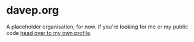 # davep.org

A placeholder organisation, for now. If you're looking for me or my public
code [head over to my own profile](https://github.com/davep).

[//]: # (README.md ends here)

